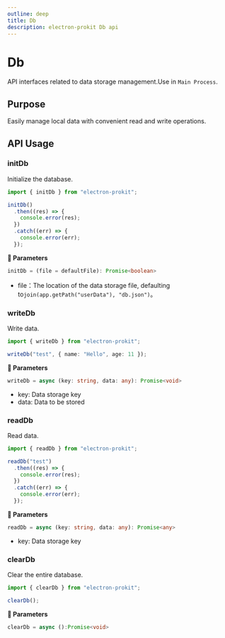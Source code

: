 ```yaml
---
outline: deep
title: Db
description: electron-prokit Db api
---
```


# Db

API interfaces related to data storage management.Use in `Main Process`.

## Purpose

Easily manage local data with convenient read and write operations.


## API Usage

### initDb

Initialize the database.

```ts
import { initDb } from "electron-prokit";

initDb()
  .then((res) => {
    console.error(res);
  })
  .catch((err) => {
    console.error(err);
  });
```

**:speech_balloon: Parameters**

```ts
initDb = (file = defaultFile): Promise<boolean>
```

- file：The location of the data storage file, defaulting to`join(app.getPath("userData"), "db.json")`。

### writeDb

Write data.

```ts
import { writeDb } from "electron-prokit";

writeDb("test", { name: "Hello", age: 11 });
```

**:speech_balloon: Parameters**

```ts
writeDb = async (key: string, data: any): Promise<void>
```

- key: Data storage key
- data: Data to be stored

### readDb

Read data.

```ts
import { readDb } from "electron-prokit";

readDb("test")
  .then((res) => {
    console.error(res);
  })
  .catch((err) => {
    console.error(err);
  });
```

**:speech_balloon: Parameters**

```ts
readDb = async (key: string, data: any): Promise<any>
```

- key: Data storage key

### clearDb

Clear the entire database.

```ts
import { clearDb } from "electron-prokit";

clearDb();
```

**:speech_balloon: Parameters**

```ts
clearDb = async ():Promise<void>
```
